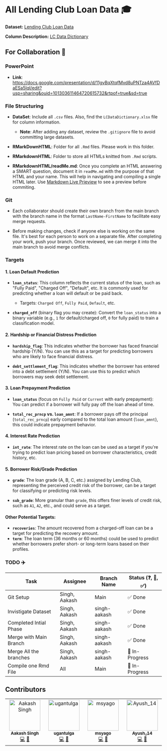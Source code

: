 # All Lending Club Loan Data 🎓

**Dataset:** [Lending Club Loan Data](https://www.kaggle.com/datasets/wordsforthewise/lending-club)

**Column Description:** [LC Data Dictionary](Dataset/LCDataDictionary)

## For Collaboration 🍴

### PowerPoint

- **Link**: https://docs.google.com/presentation/d/11gyBqXtqfMvd8uPNTza4AVfDaESa5Iql/edit?usp=sharing&ouid=101303611464720615732&rtpof=true&sd=true 

### File Structuring

- **DataSet**: Include all `.csv` files. Also, find the `LCDataDictionary.xlsx` file for column information.
  - **Note**: After adding any dataset, review the `.gitignore` file to avoid committing large datasets.

- **RMarkDownHTML**: Folder for all `.Rmd` files. Please work in this folder.

- **RMarkdownHTML**: Folder to store all HTMLs knitted from `.Rmd` scripts.

- **RMarkdownHTML/readMe.md**: Once you complete an HTML answering a SMART question, document it in `readMe.md` with the purpose of that HTML and your name. This will help in navigating and compiling a single HTML later. Use [Markdown Live Prieview](https://markdownlivepreview.com) to see a preview before commiting.

### Git

- Each collaborator should create their own branch from the main branch with the branch name in the format `LastName-FirstName` to facilitate easy merge requests.

- Before making changes, check if anyone else is working on the same file. It's best for each person to work on a separate file. After completing your work, push your branch. Once reviewed, we can merge it into the main branch to avoid merge conflicts.

### Targets

#### 1. **Loan Default Prediction**
   - **`loan_status`**: This column reflects the current status of the loan, such as "Fully Paid", "Charged Off", "Default", etc. It is commonly used for predicting whether a loan will default or be paid back.
     - Targets: `Charged Off`, `Fully Paid`, `Default`, etc.
   
   - **`charged_off`** (binary flag you may create): Convert the `loan_status` into a binary variable (e.g., `1` for default/charged off, `0` for fully paid) to train a classification model.

#### 2. **Hardship or Financial Distress Prediction**
   - **`hardship_flag`**: This indicates whether the borrower has faced financial hardship (Y/N). You can use this as a target for predicting borrowers who are likely to face financial distress.
   
   - **`debt_settlement_flag`**: This indicates whether the borrower has entered into a debt settlement (Y/N). You can use this to predict which borrowers may seek debt settlement.

#### 3. **Loan Prepayment Prediction**
   - **`loan_status`** (focus on `Fully Paid` or `Current` with early prepayment): You can predict if a borrower will fully pay off the loan ahead of time.

   - **`total_rec_prncp` vs. `loan_amnt`**: If a borrower pays off the principal (`total_rec_prncp`) early compared to the total loan amount (`loan_amnt`), this could indicate prepayment behavior.

#### 4. **Interest Rate Prediction**
   - **`int_rate`**: The interest rate on the loan can be used as a target if you're trying to predict loan pricing based on borrower characteristics, credit history, etc.

#### 5. **Borrower Risk/Grade Prediction**
   - **`grade`**: The loan grade (A, B, C, etc.) assigned by Lending Club, representing the perceived credit risk of the borrower, can be a target for classifying or predicting risk levels.
   
   - **`sub_grade`**: More granular than `grade`, this offers finer levels of credit risk, such as `A1`, `A2`, etc., and could serve as a target.

#### Other Potential Targets:
   - **`recoveries`**: The amount recovered from a charged-off loan can be a target for predicting the recovery amount.
   - **`term`**: The loan term (36 months or 60 months) could be used to predict whether borrowers prefer short- or long-term loans based on their profiles.


### TODO ✈️

| Task                          | Assignee           | Branch Name         | Status (❓, 🔄, ✅)           
|-------------------------------|--------------------|---------------------|-------------------
| Git Setup                     | Singh, Aakash      | Main                | ✅ Done           
| Invistigate Dataset           | Singh, Aakash      | singh-aakash        | ✅ Done
| Completed Intial Phase        | Singh, Aakash      | singh-aakash        | ✅ Done
| Merge with Main Branch        | Singh, Aakash      | singh-aakash        | ✅ Done
| Merge All the branches        | Singh, Aakash      | singh-aakash        | 🔄 In-Progress
| Compile one Rmd File          | All                | Main                | 🔄 In-Progress


## Contributors

<!-- ALL-CONTRIBUTORS-LIST:START - Do not remove or modify this section -->
<!-- prettier-ignore-start -->
<!-- markdownlint-disable -->
<table>
  <tbody>
    <tr>
      <td align="center" valign="top" width="14.28%"><a href="https://github.com/aash1999"><img src="https://avatars.githubusercontent.com/u/39939476?v=4?s=100" width="100px;" alt="Aakash Singh"/><br /><sub><b>Aakash Singh</b></sub></a><br /><a href="#code-aash1999" title="Code">💻</a> <a href="#doc-aash1999" title="Documentation">📖</a></td>
      <td align="center" valign="top" width="14.28%"><a href="https://github.com/ugantulga"><img src="https://avatars.githubusercontent.com/u/171556489?v=4?s=100" width="100px;" alt="ugantulga"/><br /><sub><b>ugantulga</b></sub></a><br /><a href="#code-ugantulga" title="Code">💻</a> <a href="#doc-ugantulga" title="Documentation">📖</a></td>
      <td align="center" valign="top" width="14.28%"><a href="https://github.com/msyago"><img src="https://avatars.githubusercontent.com/u/178532524?v=4?s=100" width="100px;" alt="msyago"/><br /><sub><b>msyago</b></sub></a><br /><a href="#code-msyago" title="Code">💻</a> <a href="#doc-msyago" title="Documentation">📖</a></td>
      <td align="center" valign="top" width="14.28%"><a href="https://github.com/DEKU-12"><img src="https://avatars.githubusercontent.com/u/98225885?v=4?s=100" width="100px;" alt="Ayush_14"/><br /><sub><b>Ayush_14</b></sub></a><br /><a href="#code-DEKU-12" title="Code">💻</a> <a href="#doc-DEKU-12" title="Documentation">📖</a></td>
    </tr>
  </tbody>
</table>

<!-- markdownlint-restore -->
<!-- prettier-ignore-end -->

<!-- ALL-CONTRIBUTORS-LIST:END -->

